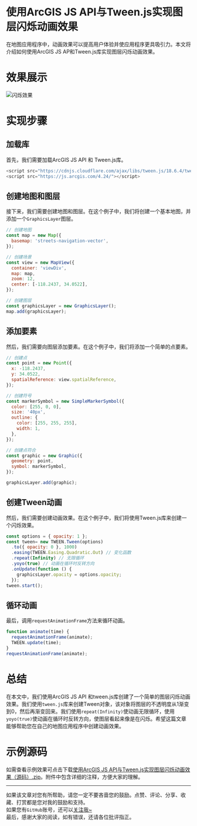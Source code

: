 # 使用ArcGIS JS API与Tween.js实现图层闪烁动画效果
在地图应用程序中，动画效果可以提高用户体验并使应用程序更具吸引力。本文将介绍如何使用ArcGIS JS AP和Tween.js库实现图层闪烁动画效果。  
# 效果展示  
![闪烁效果](https://travelclover.github.io/img/2023/03/图层闪烁动画效果图.gif)
# 实现步骤
## 加载库
首先，我们需要加载ArcGIS JS API 和 Tween.js库。
```javascript
<script src="https://cdnjs.cloudflare.com/ajax/libs/tween.js/18.6.4/tween.umd.js"></script>
<script src="https://js.arcgis.com/4.24/"></script>
```

## 创建地图和图层
接下来，我们需要创建地图和图层。在这个例子中，我们将创建一个基本地图，并添加一个`GraphicsLayer`图层。
```javascript
// 创建地图
const map = new Map({
  basemap: 'streets-navigation-vector',
});

// 创建场景
const view = new MapView({
  container: 'viewDiv',
  map: map,
  zoom: 12,
  center: [-118.2437, 34.0522],
});

// 创建图层
const graphicsLayer = new GraphicsLayer();
map.add(graphicsLayer);
```

## 添加要素
然后，我们需要向图层添加要素。在这个例子中，我们将添加一个简单的点要素。
```javascript
// 创建点
const point = new Point({
  x: -118.2437,
  y: 34.0522,
  spatialReference: view.spatialReference,
});

// 创建符号
const markerSymbol = new SimpleMarkerSymbol({
  color: [255, 0, 0],
  size: '40px',
  outline: {
    color: [255, 255, 255],
    width: 1,
  },
});

// 创建点符合
const graphic = new Graphic({
  geometry: point,
  symbol: markerSymbol,
});

graphicsLayer.add(graphic);
```
## 创建Tween动画
然后，我们需要创建动画效果。在这个例子中，我们将使用Tween.js库来创建一个闪烁效果。
```javascript
const options = { opacity: 1 };
const tween= new TWEEN.Tween(options)
  .to({ opacity: 0 }, 1000)
  .easing(TWEEN.Easing.Quadratic.Out) // 变化函数
  .repeat(Infinity) // 无限循环
  .yoyo(true) // 动画在循环时反转方向
  .onUpdate(function () {
    graphicsLayer.opacity = options.opacity;
  });
tween.start();
```
## 循环动画
最后，调用`requestAnimationFrame`方法来循环动画。
```javascript
function animate(time) {
  requestAnimationFrame(animate);
  TWEEN.update(time);
}
requestAnimationFrame(animate);
```
# 总结
在本文中，我们使用ArcGIS JS API 和tween.js库创建了一个简单的图层闪烁动画效果。我们使用`tween.js`库来创建Tween对象，该对象将图层的不透明度从1渐变到0，然后再渐变回来。我们使用`repeat(Infinity)`使动画无限循环，使用`yoyo(true)`使动画在循环时反转方向，使图层看起来像是在闪烁。希望这篇文章能够帮助您在自己的地图应用程序中创建动画效果。

# 示例源码
如需查看示例效果可点击下载[使用ArcGIS JS API与Tween.js实现图层闪烁动画效果（源码）.zip](https://download.csdn.net/download/qq_37155408/87591866)。附件中包含详细的注释，方便大家的理解。  

---
如果该文章对您有所帮助，请您一定不要吝啬您的鼓励。点赞、评论、分享、收藏、打赏都是您对我的鼓励和支持。  
如果您有`GitHub`账号，还可以[关注我~](https://github.com/travelclover)  
最后，感谢大家的阅读，如有错误，还请各位批评指正。
